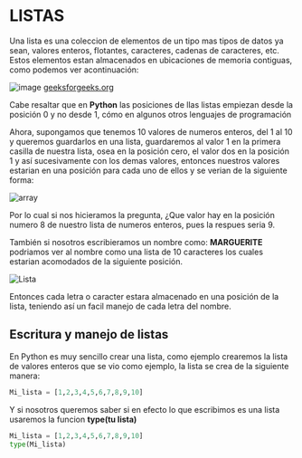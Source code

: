 # LISTAS
Una lista es una coleccion de elementos de un tipo mas tipos de datos ya sean, valores enteros, flotantes, caracteres, cadenas de caracteres, etc. Estos elementos estan
almacenados en ubicaciones de memoria contiguas, como podemos ver acontinuación:

![image](https://user-images.githubusercontent.com/98423341/151888052-0e2d448b-5a9f-4713-8139-01cbf46001f6.png)
[geeksforgeeks.org](https://www.geeksforgeeks.org/python-arrays/)

Cabe resaltar que en **Python** las posiciones de llas listas empiezan desde la posición 0 y no desde 1, cómo en algunos otros lenguajes de programación

Ahora, supongamos que tenemos 10 valores de numeros enteros, del 1 al 10 y queremos guardarlos en una lista, guardaremos al valor 1 en la primera casilla de nuestra lista,
osea en la posición cero, el valor dos en la posición 1 y así sucesivamente con  los demas valores, entonces nuestros valores estarian en una posición
para cada uno de ellos y se verian de la siguiente forma:

![array](https://user-images.githubusercontent.com/98423341/151889059-e097ad95-0fdf-4076-8ebf-1992444bf892.png)

Por lo cual si nos hicieramos la pregunta, ¿Que valor hay en la posición numero 8 de nuestro lista de numeros enteros, pues la respues seria 9.

También si nosotros escribieramos un nombre como: **MARGUERITE** podriamos ver al nombre como una lista de 10 caracteres los cuales estarian acomodados de la siguiente posición.

![Lista](https://user-images.githubusercontent.com/98423341/151891768-e0f5643b-a131-4a4d-abe7-18c3f252a368.png)

Entonces cada letra o caracter estara almacenado en una posición de la lista, teniendo así un facil manejo de cada letra del nombre.

## Escritura y manejo de listas 

En Python es muy sencillo crear una lista, como ejemplo crearemos la lista de valores enteros que se vio como ejemplo, la lista se crea de la siguiente manera:

```python
Mi_lista = [1,2,3,4,5,6,7,8,9,10]
```
Y si nosotros queremos saber si en efecto lo que escribimos es una lista usaremos la funcion **type(tu lista)**
```python
Mi_lista = [1,2,3,4,5,6,7,8,9,10]
type(Mi_lista)
```
